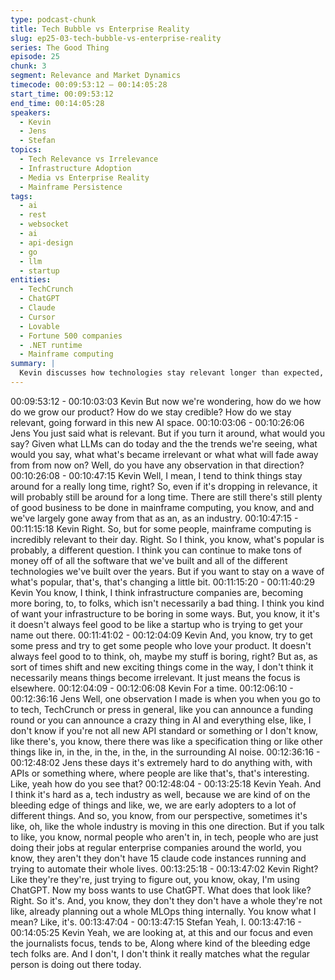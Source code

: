 ```yaml
---
type: podcast-chunk
title: Tech Bubble vs Enterprise Reality
slug: ep25-03-tech-bubble-vs-enterprise-reality
series: The Good Thing
episode: 25
chunk: 3
segment: Relevance and Market Dynamics
timecode: 00:09:53:12 – 00:14:05:28
start_time: 00:09:53:12
end_time: 00:14:05:28
speakers:
  - Kevin
  - Jens
  - Stefan
topics:
  - Tech Relevance vs Irrelevance
  - Infrastructure Adoption
  - Media vs Enterprise Reality
  - Mainframe Persistence
tags:
  - ai
  - rest
  - websocket
  - ai
  - api-design
  - go
  - llm
  - startup
entities:
  - TechCrunch
  - ChatGPT
  - Claude
  - Cursor
  - Lovable
  - Fortune 500 companies
  - .NET runtime
  - Mainframe computing
summary: |
  Kevin discusses how technologies stay relevant longer than expected, using mainframe computing as an example. The conversation explores how infrastructure companies become "boring" but remain profitable, and how the tech industry exists in a bubble compared to real enterprise adoption. Stefan shares examples of Fortune 500 employees just starting to use ChatGPT while tech workers use advanced AI tools extensively.
---
```


00:09:53:12 - 00:10:03:03
Kevin
But now we're wondering, how do we how do we grow our product? How do we stay credible?
How do we stay relevant, going forward in this new AI space.
00:10:03:06 - 00:10:26:06
Jens
You just said what is relevant. But if you turn it around, what would you say? Given what LLMs
can do today and the the trends we're seeing, what would you say, what what's became
irrelevant or what what will fade away from from now on? Well, do you have any observation in
that direction?
00:10:26:08 - 00:10:47:15
Kevin
Well, I mean, I tend to think things stay around for a really long time, right? So, even if it's
dropping in relevance, it will probably still be around for a long time. There are still there's still
plenty of good business to be done in mainframe computing, you know, and and we've largely
gone away from that as an, as an industry.
00:10:47:15 - 00:11:15:18
Kevin
Right. So, but for some people, mainframe computing is incredibly relevant to their day. Right.
So I think, you know, what's popular is probably, a different question. I think you can continue to
make tons of money off of all the software that we've built and all of the different technologies
we've built over the years. But if you want to stay on a wave of what's popular, that's, that's
changing a little bit.
00:11:15:20 - 00:11:40:29
Kevin
You know, I think, I think infrastructure companies are, becoming more boring, to, to folks, which
isn't necessarily a bad thing. I think you kind of want your infrastructure to be boring in some
ways. But, you know, it it's it doesn't always feel good to be like a startup who is trying to get
your name out there.
00:11:41:02 - 00:12:04:09
Kevin
And, you know, try to get some press and try to get some people who love your product. It
doesn't always feel good to to think, oh, maybe my stuff is boring, right? But as, as sort of times
shift and new exciting things come in the way, I don't think it necessarily means things become
irrelevant. It just means the focus is elsewhere.
00:12:04:09 - 00:12:06:08
Kevin
For a time.
00:12:06:10 - 00:12:36:16
Jens
Well, one observation I made is when you when you go to to tech, TechCrunch or press in
general, like you can announce a funding round or you can announce a crazy thing in AI and
everything else, like, I don't know if you're not all new API standard or something or I don't know,
like there's, you know, there there was like a specification thing or like other things like in, in the,
in the, in the, in the surrounding AI noise.
00:12:36:16 - 00:12:48:02
Jens
these days it's extremely hard to do anything with, with APIs or something where, where people
are like that's, that's interesting. Like, yeah how do you see that?
00:12:48:04 - 00:13:25:18
Kevin
Yeah. And I think it's hard as a, tech industry as well, because we are kind of on the bleeding
edge of things and like, we, we are early adopters to a lot of different things. And so, you know,
from our perspective, sometimes it's like, oh, like the whole industry is moving in this one
direction. But if you talk to like, you know, normal people who aren't in, in tech, people who are
just doing their jobs at regular enterprise companies around the world, you know, they aren't
they don't have 15 claude code instances running and trying to automate their whole lives.
00:13:25:18 - 00:13:47:02
Kevin
Right? Like they're they're, just trying to figure out, you know, okay, I'm using ChatGPT. Now my
boss wants to use ChatGPT. What does that look like? Right. So it's. And, you know, they don't
they don't have a whole they're not like, already planning out a whole MLOps thing internally.
You know what I mean? Like, it's.
00:13:47:04 - 00:13:47:15
Stefan
Yeah, I.
00:13:47:16 - 00:14:05:25
Kevin
Yeah, we are looking at, at this and our focus and even the journalists focus, tends to be, Along
where kind of the bleeding edge tech folks are. And I don't, I don't think it really matches what
the regular person is doing out there today.
